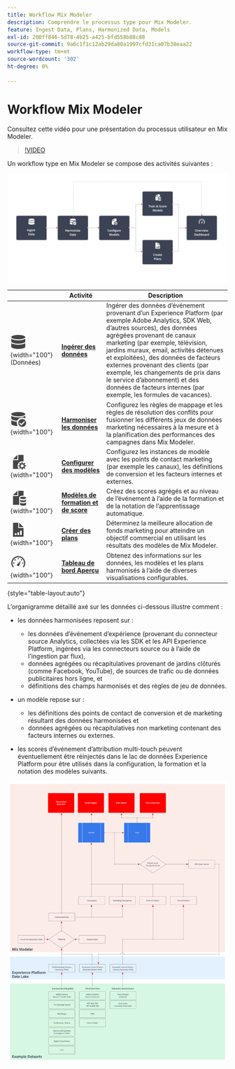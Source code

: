 ```yaml
---
title: Workflow Mix Modeler
description: Comprendre le processus type pour Mix Modeler.
feature: Ingest Data, Plans, Harmonized Data, Models
exl-id: 200ff846-5d78-4b25-a425-bfd558b88c88
source-git-commit: 9a6c1f1c12ab29da80a1997cfd31ca07b38eaa22
workflow-type: tm+mt
source-wordcount: '302'
ht-degree: 0%

---
```


# Workflow Mix Modeler

Consultez cette vidéo pour une présentation du processus utilisateur en Mix Modeler.

>[!VIDEO](https://video.tv.adobe.com/v/3424854/?learn=on)


Un workflow type en Mix Modeler se compose des activités suivantes :

![Texte secondaire](/help/assets/ApplicationWorkflow.svg)

|  | Activité | Description |
|---|---|---|
| ![Data](/help/assets/icons/Data.svg){width="100"} (Données) | [**Ingérer des données**](../ingest-data/overview.md) | Ingérer des données d’événement provenant d’un Experience Platform (par exemple Adobe Analytics, SDK Web, d’autres sources), des données agrégées provenant de canaux marketing (par exemple, télévision, jardins muraux, email, activités détenues et exploitées), des données de facteurs externes provenant des clients (par exemple, les changements de prix dans le service d’abonnement) et des données de facteurs internes (par exemple, les formules de vacances). |
| ![DataCheck](/help/assets/icons/DataCheck.svg){width="100"} | [**Harmoniser les données**](../harmonize-data/overview.md) | Configurez les règles de mappage et les règles de résolution des conflits pour fusionner les différents jeux de données marketing nécessaires à la mesure et à la planification des performances des campagnes dans Mix Modeler. |
| ![FileConfig](/help/assets/icons/FileGear.svg){width="100"} | [**Configurer des modèles**](../models/create.md) | Configurez les instances de modèle avec les points de contact marketing (par exemple les canaux), les définitions de conversion et les facteurs internes et externes. |
| ![FileData](/help/assets/icons/FileData.svg){width="100"} | [**Modèles de formation et de score**](../models/overview.md) | Créez des scores agrégés et au niveau de l’événement à l’aide de la formation et de la notation de l’apprentissage automatique. |
| ![FileChart](/help/assets/icons/FileChart.svg){width="100"} | [**Créer des plans**](../plans/overview.md) | Déterminez la meilleure allocation de fonds marketing pour atteindre un objectif commercial en utilisant les résultats des modèles de Mix Modeler. |
| ![Tableau de bord](/help/assets/icons/Dashboard.svg){width="100"} | [**Tableau de bord Aperçu**](../dashboard/overview.md) | Obtenez des informations sur les données, les modèles et les plans harmonisés à l’aide de diverses visualisations configurables. |

{style="table-layout:auto"}

L’organigramme détaillé axé sur les données ci-dessous illustre comment :

* les données harmonisées reposent sur :

   * les données d’événement d’expérience (provenant du connecteur source Analytics, collectées via les SDK et les API Experience Platform, ingérées via les connecteurs source ou à l’aide de l’ingestion par flux),
   * données agrégées ou récapitulatives provenant de jardins clôturés (comme Facebook, YouTube), de sources de trafic ou de données publicitaires hors ligne, et
   * définitions des champs harmonisés et des règles de jeu de données.

* un modèle repose sur :

   * les définitions des points de contact de conversion et de marketing résultant des données harmonisées et
   * données agrégées ou récapitulatives non marketing contenant des facteurs internes ou externes.

* les scores d’événement d’attribution multi-touch peuvent éventuellement être réinjectés dans le lac de données Experience Platform pour être utilisés dans la configuration, la formation et la notation des modèles suivants.

![Workflow complet](/help/assets/comprehensive-workflow.svg)
